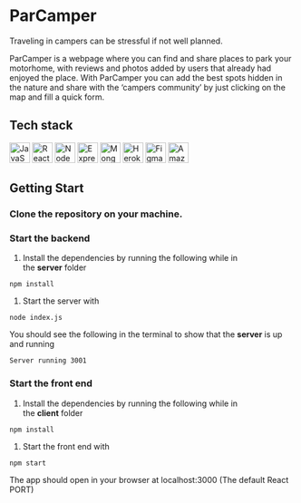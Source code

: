 # ParCamper

Traveling in campers can be stressful if not well planned.

ParCamper is a webpage where you can find and share places to park your motorhome, with reviews and photos added by users that already had enjoyed the place. With ParCamper you can add the best spots hidden in the nature and share with the ‘campers community’ by just clicking on the map and fill a quick form.

## Tech stack
<p align="left">
<a href="https://developer.mozilla.org/en-US/docs/Web/JavaScript" target="_blank" rel="noreferrer"><img src="https://raw.githubusercontent.com/danielcranney/readme-generator/main/public/icons/skills/javascript-colored.svg" width="36" height="36" alt="JavaScript" /></a>
<a href="https://reactjs.org/" target="_blank" rel="noreferrer"><img src="https://raw.githubusercontent.com/danielcranney/readme-generator/main/public/icons/skills/react-colored.svg" width="36" height="36" alt="React" /></a>
<a href="https://nodejs.org/en/" target="_blank" rel="noreferrer"><img src="https://raw.githubusercontent.com/danielcranney/readme-generator/main/public/icons/skills/nodejs-colored.svg" width="36" height="36" alt="NodeJS" /></a>
<a href="https://expressjs.com/" target="_blank" rel="noreferrer"><img src="https://raw.githubusercontent.com/danielcranney/readme-generator/main/public/icons/skills/express-colored.svg" width="36" height="36" alt="Express" /></a>
<a href="https://www.mongodb.com/" target="_blank" rel="noreferrer"><img src="https://raw.githubusercontent.com/danielcranney/readme-generator/main/public/icons/skills/mongodb-colored.svg" width="36" height="36" alt="MongoDB" /></a>
<a href="https://www.heroku.com/" target="_blank" rel="noreferrer"><img src="https://raw.githubusercontent.com/danielcranney/readme-generator/main/public/icons/skills/heroku-colored.svg" width="36" height="36" alt="Heroku" /></a>
<a href="https://www.figma.com/" target="_blank" rel="noreferrer"><img src="https://raw.githubusercontent.com/danielcranney/readme-generator/main/public/icons/skills/figma-colored.svg" width="36" height="36" alt="Figma" /></a>
 <a href="https://aws.amazon.com/s3/" target="_blank" rel="noreferrer"><img src="file:///Users/fernandarodrigues/Downloads/logos_aws-s3.svg" width="36" height="36" alt="Amazon S3" /></a>
</p>

## Getting Start

### Clone the repository on your machine.

### **Start the backend**

1. Install the dependencies by running the following while in the **server** folder

`npm install`

1. Start the server with

`node index.js`

You should see the following in the terminal to show that the **server** is up and running

`Server running 3001`

### **Start the front end**

1. Install the dependencies by running the following while in the **client** folder

`npm install`

1. Start the front end with

`npm start`

The app should open in your browser at localhost:3000 (The default React PORT)
